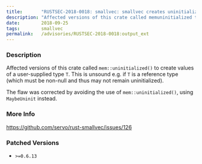 ```yaml
---
title:       "RUSTSEC-2018-0018: smallvec: smallvec creates uninitialized value of any type"
description: "Affected versions of this crate called memuninitialized to create values of a usersupplied type T. This is unsound e.g. if T is a reference type which must be nonnull and thus may not remain uninitialized.  The flaw was corrected by avoiding the use of memuninitialized, using MaybeUninit instead."
date:        2018-09-25
tags:        smallvec
permalink:   /advisories/RUSTSEC-2018-0018:output_ext
---
```


### Description

Affected versions of this crate called `mem::uninitialized()` to create values of a user-supplied type `T`.
This is unsound e.g. if `T` is a reference type (which must be non-null and thus may not remain uninitialized).
 
The flaw was corrected by avoiding the use of `mem::uninitialized()`, using `MaybeUninit` instead.

### More Info

<https://github.com/servo/rust-smallvec/issues/126>

### Patched Versions

- `>=0.6.13`


